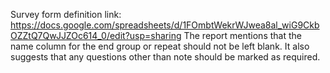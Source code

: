 Survey form definition link: https://docs.google.com/spreadsheets/d/1FOmbtWekrWJwea8al_wiG9CkbOZZtQ7QwJJZOc614_0/edit?usp=sharing
The report mentions that the name column for the end group or repeat should not be left blank. It also suggests that any questions other than note should be marked as required.
